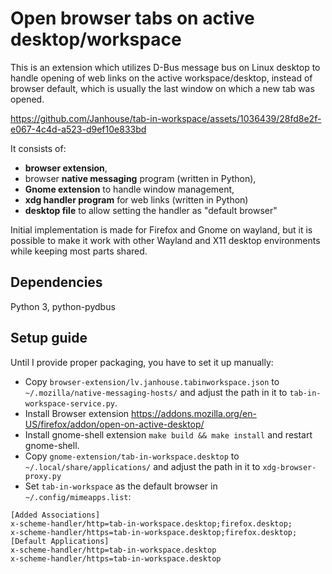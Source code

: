 # Open browser tabs on active desktop/workspace

This is an extension which utilizes D-Bus message bus on Linux desktop to handle opening of web links on the active
 workspace/desktop, instead of browser default, which is usually the last window on which a new tab was opened.
 
https://github.com/Janhouse/tab-in-workspace/assets/1036439/28fd8e2f-e067-4c4d-a523-d9ef10e833bd

It consists of:
* **browser extension**, 
* browser **native messaging** program (written in Python),
* **Gnome extension** to handle window management,
* **xdg handler program** for web links (written in Python)
* **desktop file** to allow setting the handler as "default browser"

Initial implementation is made for Firefox and Gnome on wayland, but it is possible to make it work with
 other Wayland and X11 desktop environments while keeping most parts shared.

## Dependencies

Python 3, python-pydbus

## Setup guide

Until I provide proper packaging, you have to set it up manually:

* Copy `browser-extension/lv.janhouse.tabinworkspace.json` to `~/.mozilla/native-messaging-hosts/` and adjust the path in it to `tab-in-workspace-service.py`.
* Install Browser extension https://addons.mozilla.org/en-US/firefox/addon/open-on-active-desktop/
* Install gnome-shell extension `make build && make install` and restart gnome-shell.
* Copy `gnome-extension/tab-in-workspace.desktop` to `~/.local/share/applications/` and adjust the path in it to `xdg-browser-proxy.py`
* Set `tab-in-workspace` as the default browser in `~/.config/mimeapps.list`:
```
[Added Associations]
x-scheme-handler/http=tab-in-workspace.desktop;firefox.desktop;
x-scheme-handler/https=tab-in-workspace.desktop;firefox.desktop;
[Default Applications]
x-scheme-handler/http=tab-in-workspace.desktop
x-scheme-handler/https=tab-in-workspace.desktop
```
